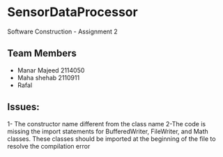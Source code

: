 # SensorDataProcessor
Software Construction - Assignment 2 

## Team Members 
- Manar Majeed  2114050
- Maha shehab 2110911
- Rafal

## Issues:
1- The constructor name different from the class name
2-The code is missing the import statements for BufferedWriter, FileWriter, and Math classes. These classes should be imported at the beginning of the file to resolve the compilation error

